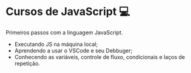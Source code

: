 # Cursos de JavaScript 💻

 Primeiros passos com a linguagem JavaScript.
 
- Executando JS na máquina local;
- Aprendendo a usar o VSCode e seu Debbuger;
- Conhecendo as variáveis, controle de fluxo, condicionais e laços de repetição.
